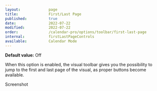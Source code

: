 ```yaml
---
layout:             page
title:              First/Last Page
published:          true
date:               2022-07-22
modified:           2022-07-22
order:              /calendar-pro/options/toolbar/first-last-page
internal:           firstLastPageControls
available:          Calendar Mode
---
```

**Default value:** Off

When this option is enabled, the visual toolbar gives you the possibility to jump to the first and last page of the visual, as proper buttons become available.

<todo>Screenshot</todo>